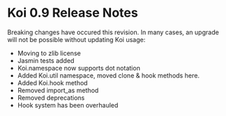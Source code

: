 # Koi 0.9 Release Notes

Breaking changes have occured this revision. In many cases, an upgrade will not be
possible without updating Koi usage:

* Moving to zlib license
* Jasmin tests added
* Koi.namespace now supports dot notation
* Added Koi.util namespace, moved clone & hook methods here.
* Added Koi.hook method
* Removed import_as method
* Removed deprecations
* Hook system has been overhauled


